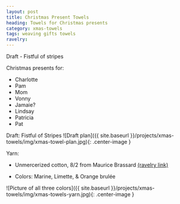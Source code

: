 ```yaml
---
layout: post
title: Christmas Present Towels
heading: Towels for Christmas presents
category: xmas-towels
tags: weaving gifts towels
ravelry:
---
```

Draft - Fistful of stripes

Christmas presents for:
- Charlotte
- Pam
- Mom
- Vonny
- Jamaie?
- Lindsay
- Patricia
- Pat


Draft: <span class="h4">Fistful of Stripes
![Draft plan]({{ site.baseurl }}/projects/xmas-towels/img/xmas-towel-plan.jpg){: .center-image }
	
Yarn:
- Unmercerized cotton, 8/2 from Maurice Brassard [(ravelry link)](http://www.ravelry.com/yarns/library/maurice-brassard-et-fils-inc-8-2-unmercerized-cotton)

- Colors: Marine, Limette, & Orange brulée

![Picture of all three colors]({{ site.baseurl }}/projects/xmas-towels/img/xmas-towels-yarn.jpg){: .center-image }